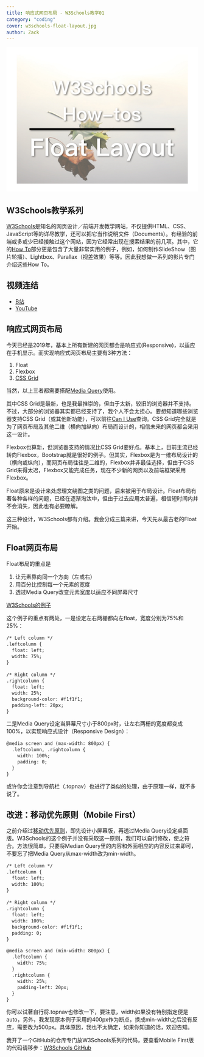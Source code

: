 ```yaml
---
title: 响应式网页布局 - W3Schools教学01
category: "coding"
cover: w3schools-float-layout.jpg
author: Zack
---
```


![响应式网页布局](w3schools-float-layout.jpg)

## W3Schools教学系列

[W3Schools](https://www.w3schools.com)是知名的网页设计／前端开发教学网站，不仅提供HTML、CSS、JavaScript等的详尽教学，还可以把它当作说明文件（Documents）。有经验的前端或多或少已经接触过这个网站，因为它经常出现在搜索结果的前几项。其中，它的[How To](https://www.w3schools.com/howto/default.asp)部分更是包含了大量非常实用的例子，例如，如何制作SlideShow（图片轮播）、Lightbox、Parallax（视差效果）等等。因此我想做一系列的影片专门介绍这些How To。

## 视频连结

* [B站](https://www.bilibili.com/video/av44326572/)
* [YouTube](https://youtu.be/8UFkK0pAGv8)

## 响应式网页布局

今天已经是2019年，基本上所有新建的网页都会是响应式(Responsive)，以适应在手机显示。而实现响应式网页布局主要有3种方法：

1. Float
2. Flexbox
3. [CSS Grid](https://zacklive.com/css-grid-intro/)

当然，以上三者都需要搭配[Media Query](https://zacklive.com/media-query/)使用。

其中CSS Grid是最新，也是我最推崇的，但由于太新，较旧的浏览器并不支持。不过，大部分的浏览器其实都已经支持了，我个人不会太担心。要想知道哪些浏览器支持CSS Grid（或其他新功能），可以前往[Can I Use](https://caniuse.com/#feat=css-grid)查询。CSS Grid完全就是为了网页布局及其他二维（横向加纵向）布局而设计的，相信未来的网页都会采用这一设计。

Flexbox也算新，但浏览器支持的情况比CSS Grid要好点。基本上，目前主流已经转向Flexbox，Bootstrap就是很好的例子。但其实，Flexbox是为一维布局设计的（横向或纵向），而网页布局往往是二维的，Flexbox并非最佳选择，但由于CSS Grid来得太迟，Flexbox又能完成任务，现在不少新的网页以及前端框架采用Flexbox。

Float原来是设计来处虑理文绕图之类的问题，后来被用于布局设计。Float布局有著各种各样的问题，已经在逐渐淘汰中，但由于过去应用太普遍，相信短时间内并不会消失，因此也有必要瞭解。

这三种设计，W3Schools都有介绍。我会分成三篇来讲，今天先从最古老的Float开始。

## Float网页布局

Float布局的重点是

1. 让元素靠向同一个方向（左或右）
2. 用百分比控制每一个元素的宽度
3. 透过Media Query改变元素宽度以适应不同屏幕尺寸

[W3Schools的例子](https://www.w3schools.com/css/tryit.asp?filename=trycss_website_layout_blog)

这个例子的重点有两处，一是设定左右两栅都向左float，宽度分别为75%和25%：

```
/* Left column */
.leftcolumn {   
  float: left;
  width: 75%;
}

/* Right column */
.rightcolumn {
  float: left;
  width: 25%;
  background-color: #f1f1f1;
  padding-left: 20px;
}
```

二是Media Query设定当屏幕尺寸小于800px时，让左右两栅的宽度都变成100%，以实现响应式设计（Responsive Design）：

```
@media screen and (max-width: 800px) {
  .leftcolumn, .rightcolumn {   
    width: 100%;
    padding: 0;
  }
}
```

或许你会注意到导航栏（.topnav）也进行了类似的处理，由于原理一样，就不多说了。

## 改进：移动优先原则（Mobile First）

之前介绍过[移动优先原则](https://zacklive.com/mobile-first/)，即先设计小屏幕版，再透过Media Query设定桌面版。W3Schools的这个例子并没有采取这一原则，我们可以自行修改，使之符合。方法很简单，只要将Median Query里的内容和外面相应的内容反过来即可，不要忘了把Media Query从max-width改为min-width。

```
/* Left column */
.leftcolumn {   
  float: left;
  width: 100%;
}

/* Right column */
.rightcolumn {
  float: left;
  width: 100%;
  background-color: #f1f1f1;
  padding: 0;
}
```

```
@media screen and (min-width: 800px) {
  .leftcolumn {   
    width: 75%;
  }
  .rightcolumn {
    width: 25%;
    padding-left: 20px;
  }
}
```

你可以试著自行将.topnav也修改一下，要注意，width如果没有特别指定便是auto，另外，我发现原本例子采用的400px作为断点，换成min-width之后没有反应，需要改为500px。具体原因，我也不太确定，如果你知道的话，欢迎告知。

我开了一个GitHub的仓库专门放W3Schools系列的代码，要查看Mobile First版的代码请移步：[W3Schools GitHub](https://github.com/ZacharyChim/W3Schools)